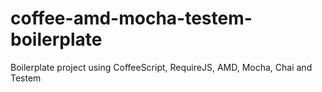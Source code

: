 coffee-amd-mocha-testem-boilerplate
===================================

Boilerplate project using CoffeeScript, RequireJS, AMD, Mocha, Chai and Testem